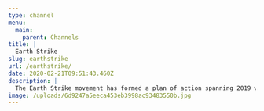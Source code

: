 ```yaml
---
type: channel
menu:
  main:
    parent: Channels
title: |
  Earth Strike
slug: earthstrike
url: /earthstrike/
date: 2020-02-21T09:51:43.460Z
description: |
  The Earth Strike movement has formed a plan of action spanning 2019 with four primary international events.<br/> **Jan 15** Earth Strike Kickoff Protest<br/> **Apr 27** Halfway Earth Day Protest<br/> **Aug 1** Final Pre-Strike Protest<br/> **Sep 27** Earth Strike!
image: /uploads/6d9247a5eeca453eb3998ac93483550b.jpg
---
```

